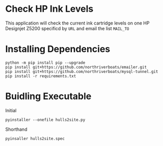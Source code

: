 Check HP Ink Levels
===================
This application will check the current ink cartridge levels on one
HP Designjet Z5200 specificd by `URL` and email the list `MAIL_TO` 

Installing Dependencies
===============================
```
python -m pip install pip --upgrade
pip install git+https://github.com/northriverboats/emailer.git
pip install git+https://github.com/northriverboats/mysql-tunnel.git
pip install -r requirements.txt
```

Buidling Executable
===============================
Initial
```
pyinstaller --onefile hulls2site.py
```
Shorthand
```
pyinsaller hulls2site.spec
```

